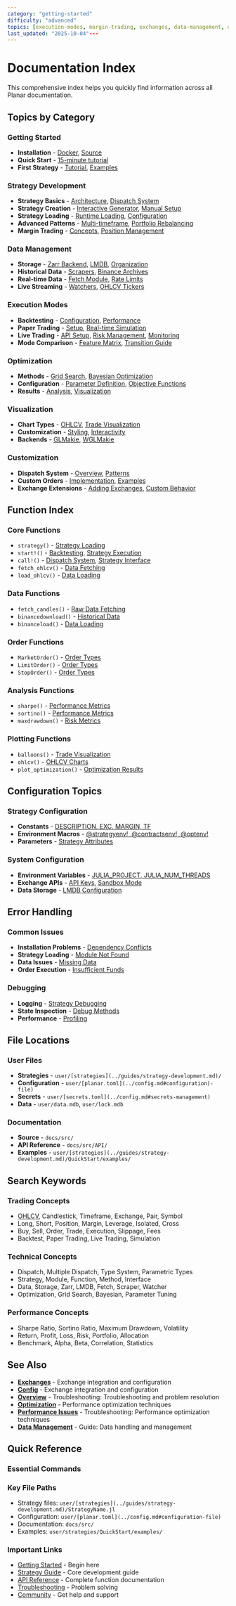 ```yaml
---
category: "getting-started"
difficulty: "advanced"
topics: [execution-modes, margin-trading, exchanges, data-management, optimization, getting-started, strategy-development, troubleshooting, visualization, configuration]
last_updated: "2025-10-04"---
---
```


# Documentation Index

This comprehensive index helps you quickly find information across all Planar documentation.

## Topics by Category

### Getting Started
- **Installation** - [Docker](getting-started/installation.md#docker-installation), [Source](getting-started/installation.md#source-installation)
- **Quick Start** - [15-minute tutorial](getting-started/quick-start.md)
- **First Strategy** - [Tutorial](getting-started/first-strategy.md), [Examples](getting-started/first-strategy.md#strategy-examples)

### Strategy Development
- **Strategy Basics** - [Architecture](strategy.md#strategy-fundamentals), [Dispatch System](strategy.md#dispatch-system)
- **Strategy Creation** - [Interactive Generator](strategy.md#interactive-strategy-generator), [Manual Setup](strategy.md#manual-setup)
- **Strategy Loading** - [Runtime Loading](strategy.md#loading-a-strategy), [Configuration](strategy.md#strategy-configuration)
- **Advanced Patterns** - [Multi-timeframe](strategy.md#multi-timeframe-strategy), [Portfolio Rebalancing](strategy.md#portfolio-rebalancing-strategy)
- **Margin Trading** - [Concepts](strategy.md#margin-trading-concepts), [Position Management](strategy.md#position-management)

### Data Management
- **Storage** - [Zarr Backend](data.md#zarr-backend), [LMDB](data.md#storage-architecture), [Organization](data.md#data-organization)
- **Historical Data** - [Scrapers](data.md#historical-data-with-scrapers), [Binance Archives](data.md#basic-scraper-usage)
- **Real-time Data** - [Fetch Module](data.md#real-time-data-with-fetch), [Rate Limits](data.md#rate-limit-management)
- **Live Streaming** - [Watchers](data.md#live-data-streaming-with-watchers), [OHLCV Tickers](data.md#ohlcv-ticker-watcher)

### Execution Modes
- **Backtesting** - [Configuration](engine/backtesting.md#backtest-configuration), [Performance](engine/backtesting.md#performance-optimization-settings)
- **Paper Trading** - [Setup](engine/paper.md), [Real-time Simulation](engine/paper.md)
- **Live Trading** - [API Setup](engine/live.md), [Risk Management](engine/live.md), [Monitoring](engine/live.md)
- **Mode Comparison** - [Feature Matrix](engine/mode-comparison.md#feature-comparison-matrix), [Transition Guide](engine/mode-comparison.md)

### Optimization
- **Methods** - [Grid Search](optimization.md#grid-search), [Bayesian Optimization](optimization.md#bayesian-optimization)
- **Configuration** - [Parameter Definition](optimization.md#parameter-definition), [Objective Functions](optimization.md#objective-functions)
- **Results** - [Analysis](optimization.md#result-analysis), [Visualization](optimization.md#optimization-visualization)

### Visualization
- **Chart Types** - [OHLCV](plotting.md#ohlcv-charts), [Trade Visualization](plotting.md#trade-visualization)
- **Customization** - [Styling](plotting.md#chart-styling), [Interactivity](plotting.md#interactive-features)
- **Backends** - [GLMakie](plotting.md#glmakie-setup), [WGLMakie](plotting.md#wglmakie-setup)

### Customization
- **Dispatch System** - [Overview](customizations/customizations.md#dispatch-system), [Patterns](customizations/customizations.md#dispatch-patterns)
- **Custom Orders** - [Implementation](customizations/orders.md), [Examples](customizations/orders.md#examples)
- **Exchange Extensions** - [Adding Exchanges](customizations/exchanges.md), [Custom Behavior](customizations/exchanges.md)

## Function Index

### Core Functions
- `strategy()` - [Strategy Loading](strategy.md#loading-a-strategy)
- `start!()` - [Backtesting](engine/backtesting.md), [Strategy Execution](strategy.md)
- `call!()` - [Dispatch System](strategy.md#dispatch-system), [Strategy Interface](strategy.md#strategy-interface-details)
- `fetch_ohlcv()` - [Data Fetching](data.md#basic-fetch-usage)
- `load_ohlcv()` - [Data Loading](strategy.md#quick-example)

### Data Functions
- `fetch_candles()` - [Raw Data Fetching](data.md#data-validation-and-quality-checks)
- `binancedownload()` - [Historical Data](data.md#basic-scraper-usage)
- `binanceload()` - [Data Loading](data.md#basic-scraper-usage)

### Order Functions
- `MarketOrder()` - [Order Types](customizations/orders.md)
- `LimitOrder()` - [Order Types](customizations/orders.md)
- `StopOrder()` - [Order Types](customizations/orders.md)

### Analysis Functions
- `sharpe()` - [Performance Metrics](API/metrics.md)
- `sortino()` - [Performance Metrics](API/metrics.md)
- `maxdrawdown()` - [Risk Metrics](API/metrics.md)

### Plotting Functions
- `balloons()` - [Trade Visualization](plotting.md)
- `ohlcv()` - [OHLCV Charts](plotting.md)
- `plot_optimization()` - [Optimization Results](optimization.md)

## Configuration Topics

### Strategy Configuration
- **Constants** - [DESCRIPTION, EXC, MARGIN, TF](strategy.md#module-constants)
- **Environment Macros** - [@strategyenv!, @contractsenv!, @optenv!](strategy.md#environment-macros)
- **Parameters** - [Strategy Attributes](strategy.md#parameter-management)

### System Configuration
- **Environment Variables** - [JULIA_PROJECT, JULIA_NUM_THREADS]([troubleshooting](../troubleshooting/).md#environment-check)
- **Exchange APIs** - [API Keys](engine/live.md), [Sandbox Mode](engine/live.md)
- **Data Storage** - [LMDB Configuration](data.md#storage-architecture)

## Error Handling

### Common Issues
- **Installation Problems** - [Dependency Conflicts]([troubleshooting](../troubleshooting/).md#dependency-conflicts)
- **Strategy Loading** - [Module Not Found]([troubleshooting](../troubleshooting/).md#strategy-loading-problems)
- **Data Issues** - [Missing Data](troubleshooting.md#data-access-issues)
- **Order Execution** - [Insufficient Funds](troubleshooting.md#order-execution-problems)

### Debugging
- **Logging** - [Strategy Debugging](strategy.md#logging-and-monitoring)
- **State Inspection** - [Debug Methods](strategy.md#strategy-state-inspection)
- **Performance** - [Profiling](strategy.md#performance-profiling)

## File Locations

### User Files
- **Strategies** - `user/[strategies](../guides/strategy-development.md)/`
- **Configuration** - `user/[planar.toml](../config.md#configuration)-file)`
- **Secrets** - `user/[secrets.toml](../config.md#secrets-management)`
- **Data** - `user/data.mdb`, `user/lock.mdb`

### Documentation
- **Source** - `docs/src/`
- **API Reference** - `docs/src/API/`
- **Examples** - `user/[strategies](../guides/strategy-development.md)/QuickStart/examples/`

## Search Keywords

### Trading Concepts
- [OHLCV](../guides/data-management.md#ohlcv-data), Candlestick, Timeframe, Exchange, Pair, Symbol
- Long, Short, Position, Margin, Leverage, Isolated, Cross
- Buy, Sell, Order, Trade, Execution, Slippage, Fees
- Backtest, Paper Trading, Live Trading, Simulation

### Technical Concepts
- Dispatch, Multiple Dispatch, Type System, Parametric Types
- Strategy, Module, Function, Method, Interface
- Data, Storage, Zarr, LMDB, Fetch, Scraper, Watcher
- Optimization, Grid Search, Bayesian, Parameter Tuning

### Performance Concepts
- Sharpe Ratio, Sortino Ratio, Maximum Drawdown, Volatility
- Return, Profit, Loss, Risk, Portfolio, Allocation
- Benchmark, Alpha, Beta, Correlation, Statistics


## See Also

- **[Exchanges](../exchanges.md)** - Exchange integration and configuration
- **[Config](../config.md)** - Exchange integration and configuration
- **[Overview](../troubleshooting/index.md)** - Troubleshooting: Troubleshooting and problem resolution
- **[Optimization](../optimization.md)** - Performance optimization techniques
- **[Performance Issues](../troubleshooting/performance-issues.md)** - Troubleshooting: Performance optimization techniques
- **[Data Management](../guides/data-management.md)** - Guide: Data handling and management

## Quick Reference

### Essential Commands

### Key File Paths
- Strategy files: `user/[strategies](../guides/strategy-development.md)/StrategyName.jl`
- Configuration: `user/[planar.toml](../config.md#configuration-file)`
- Documentation: `docs/src/`
- Examples: `user/strategies/QuickStart/examples/`

### Important Links
- [Getting Started](getting-started/index.md) - Begin here
- [Strategy Guide](strategy.md) - Core development guide
- [API Reference](API/api.md) - Complete function documentation
- [Troubleshooting](troubleshooting.md) - Problem solving
- [Community](contacts.md) - Get help and support